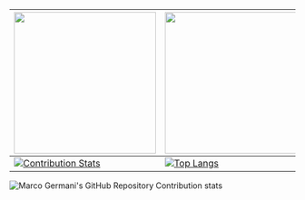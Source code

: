 | <a href="https://www.panservice.it/" target="_blank"><img src="https://www.panservice.it/wp-content/uploads/2015/01/panservice-logo-300x120.png" border="0" width="250" /></a> | <a href="[https://www.panservice.it/](https://www.olo2olo.it/)" target="_blank"><img src="https://www.olo2olo.it/wp-content/uploads/2018/04/logo-olo2olo.png" border="0" width="250" /></a> |
| ------------- | ------------- |
| [![Contribution Stats](https://github-contribution-stats.vercel.app/api/?username=marcogermani87)](https://github.com/LordDashMe/github-contribution-stats/) | [![Top Langs](https://github-readme-stats.vercel.app/api/top-langs/?username=marcogermani87)](https://github.com/anuraghazra/github-readme-stats)  |

![Marco Germani's GitHub Repository Contribution stats](https://github-contributor-stats.vercel.app/api?username=marcogermani87)


